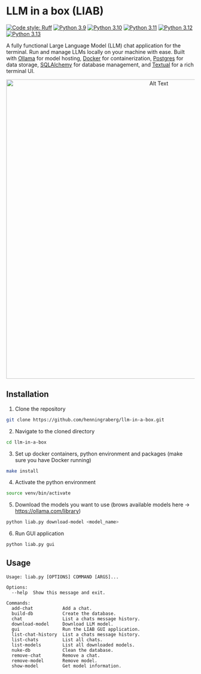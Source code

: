 # LLM in a box (LIAB)
[![Code style: Ruff](https://img.shields.io/badge/code%20style-ruff-000000.svg)](https://github.com/astral-sh/ruff) 
[![Python 3.9](https://img.shields.io/badge/python-3.9-gree.svg)](https://www.python.org/downloads/release/python-390/)
[![Python 3.10](https://img.shields.io/badge/python-3.10-gree.svg)](https://www.python.org/downloads/release/python-3100/)
[![Python 3.11](https://img.shields.io/badge/python-3.11-gree.svg)](https://www.python.org/downloads/release/python-3110/)
[![Python 3.12](https://img.shields.io/badge/python-3.12-gree.svg)](https://www.python.org/downloads/release/python-3120/)
[![Python 3.13](https://img.shields.io/badge/python-3.13-gree.svg)](https://www.python.org/downloads/release/python-3130/)

A fully functional Large Language Model (LLM) chat application for the terminal. Run and manage LLMs locally on your machine with ease. Built with [Ollama](https://ollama.com/) for model hosting, [Docker](https://www.docker.com/) for containerization, [Postgres](https://www.postgresql.org/) for data storage, [SQLAlchemy](https://www.sqlalchemy.org/) for database management, and [Textual](https://textual.textualize.io/) for a rich terminal UI.

<p align="center">
  <img src="https://i.imgur.com/lr3cFX3.gif" alt="Alt Text" width="800">
</p>


## Installation
1. Clone the repository
```bash
git clone https://github.com/henningraberg/llm-in-a-box.git
```

2. Navigate to the cloned directory
```bash
cd llm-in-a-box
```

3. Set up docker containers, python environment and packages (make sure you have Docker running)
```bash
make install
```

4. Activate the python environment
```bash
source venv/bin/activate
```

5. Download the models you want to use (brows available models here &#8594; https://ollama.com/library)
```bash
python liab.py download-model <model_name>
```

6. Run GUI application
```bash
python liab.py gui
```

## Usage
```
Usage: liab.py [OPTIONS] COMMAND [ARGS]...

Options:
  --help  Show this message and exit.

Commands:
  add-chat           Add a chat.
  build-db           Create the database.
  chat               List a chats message history.
  download-model     Download LLM model.
  gui                Run the LIAB GUI application.
  list-chat-history  List a chats message history.
  list-chats         List all chats.
  list-models        List all downloaded models.
  nuke-db            Clean the database.
  remove-chat        Remove a chat.
  remove-model       Remove model.
  show-model         Get model information.
```